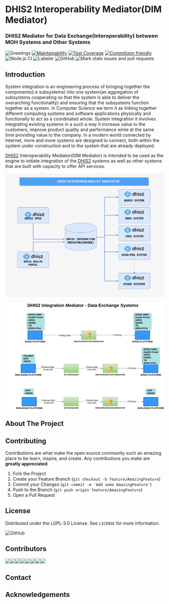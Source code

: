 # DHIS2 Interoperability Mediator(DIM Mediator)

### DHIS2 Mediator for Data Exchange(Interoperability) between MOH Systems and Other Systems

![Greetings](https://github.com/hisptz/dim-mediator/workflows/Greetings/badge.svg)
[![Maintainability](https://api.codeclimate.com/v1/badges/ae4949d7fce1620e6bee/maintainability)](https://codeclimate.com/github/hisptz/dim-mediator/maintainability)
[![Test Coverage](https://api.codeclimate.com/v1/badges/ae4949d7fce1620e6bee/test_coverage)](https://codeclimate.com/github/hisptz/dim-mediator/test_coverage)
[![Commitizen friendly](https://img.shields.io/badge/commitizen-friendly-brightgreen.svg)](http://commitizen.github.io/cz-cli/)
![Node.js CI](https://github.com/hisptz/dim-mediator/workflows/Node.js%20CI/badge.svg)
![Labeler](https://github.com/hisptz/dim-mediator/workflows/Labeler/badge.svg)
![GitHub](https://img.shields.io/github/license/hisptz/dim-mediator?style=plastic)
![Mark stale issues and pull requests](https://github.com/hisptz/dim-mediator/workflows/Mark%20stale%20issues%20and%20pull%20requests/badge.svg)

## Introduction
System integration is an engineering process of bringing together the components(i.e subsystems) into one system(an aggregation of subsystems cooperating so that the system is able to deliver the overarching functionality) and ensuring that the subsystems function together as a system. In Computer Science we term it as linking together different computing systems and software applications physically and functionally to act as a coordinated whole. System integration it involves integrating existing systems in a such a way it increase value to the customers, improve product quality and performance while at the same time providing value to the company. In a modern world connected by Internet, more and more systems are designed to connect, both within the system under construction and to the system that are already deployed.

[DHIS2](https://www.dhis2.org/) Interoperability Mediator(DIM Mediator) is intended to be used as the engine to initiate integration of the [DHIS2](https://www.dhis2.org/) systems as well as other systems that are built with capacity to offer API services.

![DHIS2 Interoperability Mediator](assets/dim_mediator_1.png)

![DHIS2 Integration Mediator](assets/dim_mediator_2.png)

## About The Project

## Contributing

Contributions are what make the open source community such an amazing place to be learn, inspire, and create. Any contributions you make are **greatly appreciated**.

1. Fork the Project
2. Create your Feature Branch (`git checkout -b feature/AmazingFeature`)
3. Commit your Changes (`git commit -m 'Add some AmazingFeature'`)
4. Push to the Branch (`git push origin feature/AmazingFeature`)
5. Open a Pull Request

## License

Distributed under the LGPL-3.0 License. See `LICENSE` for more information.

![GitHub](https://img.shields.io/github/license/hisptz/dim-mediator?style=for-the-badge)


## Contributors

[![](https://sourcerer.io/fame/waltervfaustine/hisptz/dim-mediator/images/0)](https://sourcerer.io/fame/waltervfaustine/hisptz/dim-mediator/links/0)[![](https://sourcerer.io/fame/waltervfaustine/hisptz/dim-mediator/images/1)](https://sourcerer.io/fame/waltervfaustine/hisptz/dim-mediator/links/1)[![](https://sourcerer.io/fame/waltervfaustine/hisptz/dim-mediator/images/2)](https://sourcerer.io/fame/waltervfaustine/hisptz/dim-mediator/links/2)[![](https://sourcerer.io/fame/waltervfaustine/hisptz/dim-mediator/images/3)](https://sourcerer.io/fame/waltervfaustine/hisptz/dim-mediator/links/3)[![](https://sourcerer.io/fame/waltervfaustine/hisptz/dim-mediator/images/4)](https://sourcerer.io/fame/waltervfaustine/hisptz/dim-mediator/links/4)[![](https://sourcerer.io/fame/waltervfaustine/hisptz/dim-mediator/images/5)](https://sourcerer.io/fame/waltervfaustine/hisptz/dim-mediator/links/5)[![](https://sourcerer.io/fame/waltervfaustine/hisptz/dim-mediator/images/6)](https://sourcerer.io/fame/waltervfaustine/hisptz/dim-mediator/links/6)[![](https://sourcerer.io/fame/waltervfaustine/hisptz/dim-mediator/images/7)](https://sourcerer.io/fame/waltervfaustine/hisptz/dim-mediator/links/7)


## Contact

## Acknowledgements